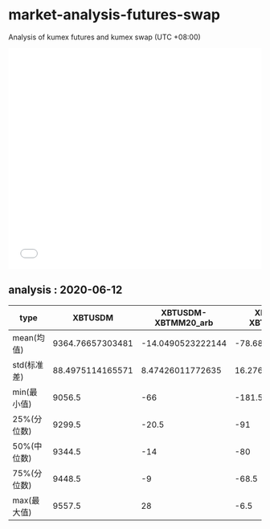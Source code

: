 # market-analysis-futures-swap
Analysis of kumex futures and kumex swap (UTC +08:00)

<iframe width="100%" height="440" src="./data.html" frameborder="no" border="0" scrolling="no"></iframe>

## analysis : 2020-06-12

type|XBTUSDM|XBTUSDM-XBTMM20_arb|XBTUSDM-XBTMU20_arb|
---|---|---|---
mean(均值) | 9364.76657303481 | -14.0490523222144 | -78.6875775614484
std(标准差) | 88.4975114165571 | 8.47426011772635 | 16.2763028114361
min(最小值) | 9056.5 | -66 | -181.5
25%(分位数) | 9299.5 | -20.5 | -91
50%(中位数) | 9344.5 | -14 | -80
75%(分位数) | 9448.5 | -9 | -68.5
max(最大值) | 9557.5 | 28 | -6.5
